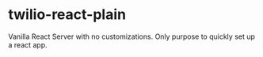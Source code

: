 # twilio-react-plain

Vanilla React Server with no customizations.
Only purpose to quickly set up a react app.

